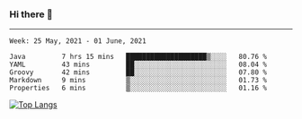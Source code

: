 ### Hi there 👋
---
<!--START_SECTION:waka-->
```text
Week: 25 May, 2021 - 01 June, 2021

Java         7 hrs 15 mins   ████████████████████▒░░░░   80.76 % 
YAML         43 mins         ██░░░░░░░░░░░░░░░░░░░░░░░   08.04 % 
Groovy       42 mins         ██░░░░░░░░░░░░░░░░░░░░░░░   07.80 % 
Markdown     9 mins          ▒░░░░░░░░░░░░░░░░░░░░░░░░   01.73 % 
Properties   6 mins          ▒░░░░░░░░░░░░░░░░░░░░░░░░   01.16 % 
```
<!--END_SECTION:waka-->

[![Top Langs](https://github-readme-stats.vercel.app/api/top-langs/?username=HyunAh-iia&layout=compact)](https://github.com/anuraghazra/github-readme-stats)
<!--
**HyunAh-iia/HyunAh-iia** is a ✨ _special_ ✨ repository because its `README.md` (this file) appears on your GitHub profile.

Here are some ideas to get you started:

- 🔭 I’m currently working on ...
- 🌱 I’m currently learning ...
- 👯 I’m looking to collaborate on ...
- 🤔 I’m looking for help with ...
- 💬 Ask me about ...
- 📫 How to reach me: ...
- 😄 Pronouns: ...
- ⚡ Fun fact: ...
-->
